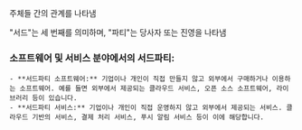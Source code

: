 주체들 간의 관계를 나타냄

"서드"는 세 번째를 의미하며, "파티"는 당사자 또는 진영을 나타냄

### **소프트웨어 및 서비스 분야에서의 서드파티:**
    - **서드파티 소프트웨어:** 기업이나 개인이 직접 만들지 않고 외부에서 구매하거나 이용하는 소프트웨어. 예를 들면 외부에서 제공되는 클라우드 서비스, 오픈 소스 소프트웨어, 라이브러리 등이 있습니다.
    - **서드파티 서비스:** 기업이나 개인이 직접 운영하지 않고 외부에서 제공되는 서비스. 클라우드 기반의 서비스, 결제 처리 서비스, 푸시 알림 서비스 등이 이에 해당합니다.

